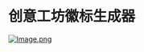 # 创意工坊徽标生成器
[![Image.png](https://bilistats.lonelyion.com/followers?uid=523837807&style=for-the-badge)](https://space.bilibili.com/523837807)
